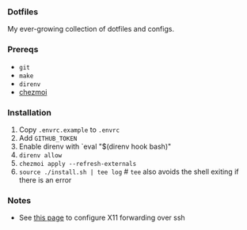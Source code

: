 ### Dotfiles

My ever-growing collection of dotfiles and configs.

### Prereqs
* `git`
* `make`
* `direnv`
* [chezmoi](https://github.com/twpayne/chezmoi)

### Installation

1. Copy `.envrc.example` to `.envrc`
1. Add `GITHUB_TOKEN`
1. Enable direnv with `eval "$(direnv hook bash)"
1. `direnv allow`
1. `chezmoi apply --refresh-externals`
1. `source ./install.sh | tee log` # `tee` also avoids the shell exiting if there is an error

### Notes
- See [this page](https://www.cyberciti.biz/faq/linux-unix-macos-fix-error-cant-open-display-null-with-ssh-xclip-command-in-headless/) to configure X11 forwarding over ssh
